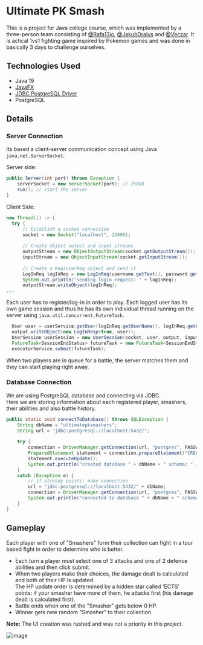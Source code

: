 # Ultimate PK Smash

This is a project for Java college course, which was implemented by a three-person team consisting of 
[@Rafa13io](https://github.com/Rafa13io), [@JakubDralus](https://github.com/JakubDralus) and [@Veczar](https://github.com/Veczar).
It is actical 1vs1 fighting game inspired by Pokemon games and was done in basically 3 days to challenge ourselves.

## Technologies Used
- Java 19
- [JavaFX](https://github.com/openjdk/jfx)
- [JDBC PostgreSQL Driver](https://jdbc.postgresql.org/)
- PostgreSQL

## Details

### Server Connection
Its based a client-server communication concept using Java `java.net.ServerSocket`.

Server side:
```java
public Server(int port) throws Exception {
    serverSocket = new ServerSocket(port); // 25800
    run(); // start the server
}
```

Client Side:
```java
new Thread(() -> {
  try {
      // Establish a socket connection
      socket = new Socket("localhost", 25800);
      
      // Create object output and input streams
      outputStream = new ObjectOutputStream(socket.getOutputStream());
      inputStream = new ObjectInputStream(socket.getInputStream());
      
      // Create a RegisterReq object and send it
      LogInReq logInReq = new LogInReq(username.getText(), password.getText());
      System.out.println("sending login request: " + logInReq);
      outputStream.writeObject(logInReq);
...
```

Each user has to register/log-in in order to play. Each logged user has its own game session 
and thus he has its own individual thread running on the server using `java.util.concurrent.FutureTask`.
```java
  User user = userService.getUser(logInReq.getUserName(), logInReq.getUserPassword());
  output.writeObject(new LogInResp(true, user));
  UserSession userSession = new UserSession(socket, user, output, input);
  FutureTask<SessionEndStatus> futureTask = new FutureTask<SessionEndStatus>(userSession);
  executorService.submit(futureTask);
```
When two players are in queue for a battle, the server matches them and they can start playing right away.

### Database Connection
We are using PostgreSQL database and connecting via JDBC. <br>
Here we are storing information about each registered player, smashers, their abilities and also battle history.
```java
public static void connectToDatabase() throws SQLException {
    String dbName = "ultimatepksmashers";
    String url = "jdbc:postgresql://localhost:5432/";
    
    try {
        connection = DriverManager.getConnection(url, "postgres", PASSWORD);
        PreparedStatement statement = connection.prepareStatement("CREATE DATABASE " + dbName);
        statement.executeUpdate();
        System.out.println("created database " + dbName + " schema: " + connection.getSchema());
    }
    catch (Exception e) {
        // if already exists: make connection
        url = "jdbc:postgresql://localhost:5432/" + dbName;
        connection = DriverManager.getConnection(url, "postgres", PASSWORD);
        System.out.println("connected to database " + dbName + " schema: " + connection.getSchema());
    }
}
```

## Gameplay
Each player with one of "Smashers" form their collection can fight in a tour based fight in order to determine who is better.

- Each turn a player must select one of 3 attacks and one of 2 defence abilities and then click submit.
- When two players make their choices, the damage dealt is calculated and both of their HP is updated. <br>
  The HP update order is determined by a hidden star called 'ECTS' points: if your smasher have more of them, he attacks first (his damage dealt is calculated first).
- Battle ends when one of the "Smasher" gets below 0 HP.
- Winner gets new random "Smasher" to their collection.

**Note:** The UI creation was rushed and was not a priority in this project.
 
![image](https://github.com/Rafa13io/UltimatePkSmash/assets/129612952/9647c342-5f08-44aa-9dcb-befbe96b5291)

